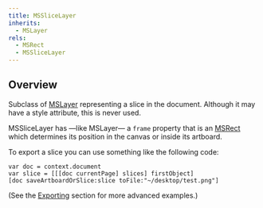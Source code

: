```yaml
---
title: MSSliceLayer
inherits:
  - MSLayer
rels:
  - MSRect
  - MSSliceLayer
---
```


## Overview

Subclass of [MSLayer]({{site.baseurl}}/docs/MSLayer) representing a slice in the document. Although it may have a style attribute, this is never used.

MSSliceLayer has —like MSLayer— a `frame` property that is an [MSRect]({{site.baseurl}}/docs/MSRect) which determines its position in the canvas or inside its artboard.

To export a slice you can use something like the following code:

```objective-j
var doc = context.document
var slice = [[[doc currentPage] slices] firstObject]
[doc saveArtboardOrSlice:slice toFile:"~/desktop/test.png"]
```

(See the [Exporting]({{site.baseurl}}/examples/exporting) section for more advanced examples.)
